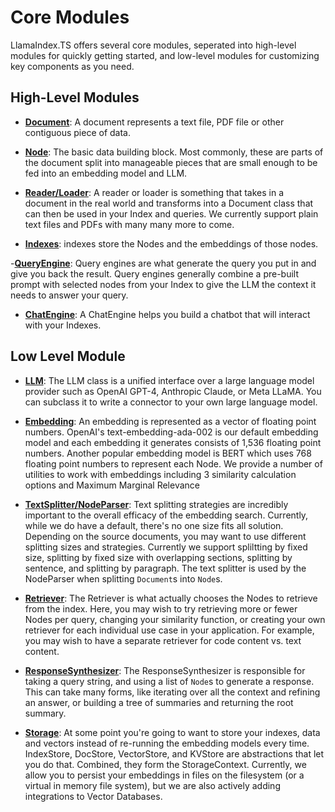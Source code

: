 # Core Modules

LlamaIndex.TS offers several core modules, seperated into high-level modules for quickly getting started, and low-level modules for customizing key components as you need.

## High-Level Modules

- [**Document**](./high_level/documents_and_nodes.md): A document represents a text file, PDF file or other contiguous piece of data.

- [**Node**](./high_level/documents_and_nodes.md): The basic data building block. Most commonly, these are parts of the document split into manageable pieces that are small enough to be fed into an embedding model and LLM.

- [**Reader/Loader**](./high_level/data_loader.md): A reader or loader is something that takes in a document in the real world and transforms into a Document class that can then be used in your Index and queries. We currently support plain text files and PDFs with many many more to come.

- [**Indexes**](./high_level/data_index.md): indexes store the Nodes and the embeddings of those nodes.

-[**QueryEngine**](./high_level/query_engine.md): Query engines are what generate the query you put in and give you back the result. Query engines generally combine a pre-built prompt with selected nodes from your Index to give the LLM the context it needs to answer your query.

- [**ChatEngine**](./high_level/chat_engine.md): A ChatEngine helps you build a chatbot that will interact with your Indexes.

## Low Level Module

- [**LLM**](./low_level/llm.md): The LLM class is a unified interface over a large language model provider such as OpenAI GPT-4, Anthropic Claude, or Meta LLaMA. You can subclass it to write a connector to your own large language model.

- [**Embedding**](./low_level/embedding.md): An embedding is represented as a vector of floating point numbers. OpenAI's text-embedding-ada-002 is our default embedding model and each embedding it generates consists of 1,536 floating point numbers. Another popular embedding model is BERT which uses 768 floating point numbers to represent each Node. We provide a number of utilities to work with embeddings including 3 similarity calculation options and Maximum Marginal Relevance

- [**TextSplitter/NodeParser**](./low_level/node_parser.md): Text splitting strategies are incredibly important to the overall efficacy of the embedding search. Currently, while we do have a default, there's no one size fits all solution. Depending on the source documents, you may want to use different splitting sizes and strategies. Currently we support spliltting by fixed size, splitting by fixed size with overlapping sections, splitting by sentence, and splitting by paragraph. The text splitter is used by the NodeParser when splitting `Document`s into `Node`s.

- [**Retriever**](./low_level/retriever.md): The Retriever is what actually chooses the Nodes to retrieve from the index. Here, you may wish to try retrieving more or fewer Nodes per query, changing your similarity function, or creating your own retriever for each individual use case in your application. For example, you may wish to have a separate retriever for code content vs. text content.

- [**ResponseSynthesizer**](./low_level/response_synthesizer.md): The ResponseSynthesizer is responsible for taking a query string, and using a list of `Node`s to generate a response. This can take many forms, like iterating over all the context and refining an answer, or building a tree of summaries and returning the root summary.

- [**Storage**](./low_level/storage.md): At some point you're going to want to store your indexes, data and vectors instead of re-running the embedding models every time. IndexStore, DocStore, VectorStore, and KVStore are abstractions that let you do that. Combined, they form the StorageContext. Currently, we allow you to persist your embeddings in files on the filesystem (or a virtual in memory file system), but we are also actively adding integrations to Vector Databases.
